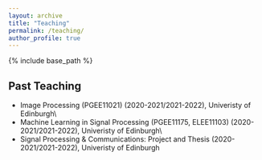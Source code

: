 ```yaml
---
layout: archive
title: "Teaching"
permalink: /teaching/
author_profile: true
---
```


{% include base_path %}

Past Teaching
-----
- Image Processing (PGEE11021) (2020-2021/2021-2022), Univeristy of Edinburgh\
- Machine Learning in Signal Processing (PGEE11175, ELEE11103) (2020-2021/2021-2022), Univeristy of Edinburgh\
- Signal Processing & Communications: Project and Thesis (2020-2021/2021-2022), Univeristy of Edinburgh
